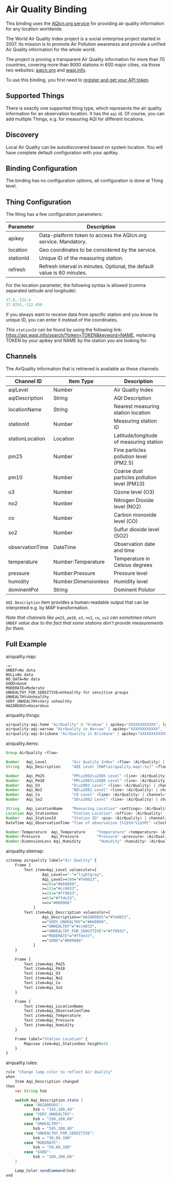 # Air Quality Binding

This binding uses the [AQIcn.org service](https://aqicn.org) for providing air quality information for any location worldwide.

The World Air Quality Index project is a social enterprise project started in 2007.
Its mission is to promote Air Pollution awareness and provide a unified Air Quality information for the whole world.

The project is proving a transparent Air Quality information for more than 70 countries, covering more than 9000 stations in 600 major cities, via those two websites: [aqicn.org](https://aqicn.org) and [waqi.info](https://waqi.info).

To use this binding, you first need to [register and get your API token](https://aqicn.org/data-platform/token/).

## Supported Things

There is exactly one supported thing type, which represents the air quality information for an observation location.
It has the `aqi` id.
Of course, you can add multiple Things, e.g. for measuring AQI for different locations.

## Discovery

Local Air Quality can be autodiscovered based on system location.
You will have complete default configuration with your apiKey.

## Binding Configuration

The binding has no configuration options, all configuration is done at Thing level.

## Thing Configuration

The thing has a few configuration parameters:

| Parameter | Description                                                             |
|-----------|-------------------------------------------------------------------------|
| apikey    | Data-platform token to access the AQIcn.org service. Mandatory.         |
| location  | Geo coordinates to be considered by the service.                        |
| stationId | Unique ID of the measuring station.                                     |
| refresh   | Refresh interval in minutes. Optional, the default value is 60 minutes. |

For the location parameter, the following syntax is allowed (comma separated latitude and longitude):

```java
37.8,-122.4
37.8255,-122.456
```

If you always want to receive data from specific station and you know its unique ID, you can enter it instead of the coordinates.

This `stationId` can be found by using the following link:
https://api.waqi.info/search/?token=TOKEN&keyword=NAME, replacing TOKEN by your apikey and NAME by the station you are looking for.

## Channels

The AirQuality information that is retrieved is available as these channels:

| Channel ID      | Item Type            | Description                                  |
|-----------------|----------------------|----------------------------------------------|
| aqiLevel        | Number               | Air Quality Index                            |
| aqiDescription  | String               | AQI Description                              |
| locationName    | String               | Nearest measuring station location           |
| stationId       | Number               | Measuring station ID                         |
| stationLocation | Location             | Latitude/longitude of measuring station      |
| pm25            | Number               | Fine particles pollution level (PM2.5)       |
| pm10            | Number               | Coarse dust particles pollution level (PM10) |
| o3              | Number               | Ozone level (O3)                             |
| no2             | Number               | Nitrogen Dioxide level (NO2)                 |
| co              | Number               | Carbon monoxide level (CO)                   |
| so2             | Number               | Sulfur dioxide level (SO2)                   |
| observationTime | DateTime             | Observation date and time                    |
| temperature     | Number:Temperature   | Temperature in Celsius degrees               |
| pressure        | Number:Pressure      | Pressure level                               |
| humidity        | Number:Dimensionless | Humidity level                               |
| dominentPol     | String               | Dominent Polutor                             |

`AQI Description` item provides a human-readable output that can be interpreted e.g. by MAP transformation.

*Note that channels like* `pm25`, `pm10`, `o3`, `no2`, `co`, `so2` *can sometimes return* `UNDEF` *value due to the fact that some stations don't provide measurements for them.*

## Full Example

airquality.map:

```text
-=-
UNDEF=No data
NULL=No data
NO_DATA=No data
GOOD=Good
MODERATE=Moderate
UNHEALTHY_FOR_SENSITIVE=Unhealthy for sensitive groups
UNHEALTHY=Unhealthy
VERY_UNHEALTHY=Very unhealthy
HAZARDOUS=Hazardous
```

airquality.things:

```java
airquality:aqi:home "AirQuality" @ "Krakow" [ apikey="XXXXXXXXXXXX", location="50.06465,19.94498", refresh=60 ]
airquality:aqi:warsaw "AirQuality in Warsaw" [ apikey="XXXXXXXXXXXX", location="52.22,21.01", refresh=60 ]
airquality:aqi:brisbane "AirQuality in Brisbane" [ apikey="XXXXXXXXXXXX", stationId=5115 ]
```

airquality.items:

```java
Group AirQuality <flow>

Number   Aqi_Level           "Air Quality Index" <flow> (AirQuality) { channel="airquality:aqi:home:aqiLevel" }
String   Aqi_Description     "AQI Level [MAP(airquality.map):%s]" <flow> (AirQuality) { channel="airquality:aqi:home:aqiDescription" }

Number   Aqi_Pm25            "PM\u2082\u2085 Level" <line> (AirQuality) { channel="airquality:aqi:home:pm25" }
Number   Aqi_Pm10            "PM\u2081\u2080 Level" <line> (AirQuality) { channel="airquality:aqi:home:pm10" }
Number   Aqi_O3              "O\u2083 Level" <line> (AirQuality) { channel="airquality:aqi:home:o3" }
Number   Aqi_No2             "NO\u2082 Level" <line> (AirQuality) { channel="airquality:aqi:home:no2" }
Number   Aqi_Co              "CO Level" <line> (AirQuality) { channel="airquality:aqi:home:co" }
Number   Aqi_So2             "SO\u2082 Level" <line> (AirQuality) { channel="airquality:aqi:home:so2" }

String   Aqi_LocationName    "Measuring Location" <settings> (AirQuality) { channel="airquality:aqi:home:locationName" }
Location Aqi_StationGeo      "Station Location" <office> (AirQuality) { channel="airquality:aqi:home:stationLocation" }
Number   Aqi_StationId       "Station ID" <pie> (AirQuality) { channel="airquality:aqi:home:stationId" }
DateTime Aqi_ObservationTime "Time of observation [%1$tH:%1$tM]" <clock> (AirQuality) { channel="airquality:aqi:home:observationTime" }

Number:Temperature  Aqi_Temperature     "Temperature" <temperature> (AirQuality) { channel="airquality:aqi:home:temperature" }
Number:Pressure     Aqi_Pressure        "Pressure" <pressure> (AirQuality) { channel="airquality:aqi:home:pressure" }
Number:DimensionLess Aqi_Humidity        "Humidity" <humidity> (AirQuality) { channel="airquality:aqi:home:humidity" }
```

airquality.sitemap:

```perl
sitemap airquality label="Air Quality" {
    Frame {
        Text item=Aqi_Level valuecolor=[
                Aqi_Level=="-"="lightgray",
                Aqi_Level>=300="#7e0023",
                >=201="#660099",
                >=151="#cc0033",
                >=101="#ff9933",
                >=51="#ffde33",
                >=0="#009966"
            ]
        Text item=Aqi_Description valuecolor=[
                Aqi_Description=="HAZARDOUS"="#7e0023",
                =="VERY_UNHEALTHY"="#660099",
                =="UNHEALTHY"="#cc0033",
                =="UNHEALTHY_FOR_SENSITIVE"="#ff9933",
                =="MODERATE"="#ffde33",
                =="GOOD"="#009966"
            ]
    }

    Frame {
        Text item=Aqi_Pm25
        Text item=Aqi_Pm10
        Text item=Aqi_O3
        Text item=Aqi_No2
        Text item=Aqi_Co
        Text item=Aqi_So2
    }

    Frame {
        Text item=Aqi_LocationName
        Text item=Aqi_ObservationTime
        Text item=Aqi_Temperature
        Text item=Aqi_Pressure
        Text item=Aqi_Humidity
    }

    Frame label="Station Location" {
        Mapview item=Aqi_StationGeo height=10
    }
}

```

airquality.rules:

```java
rule "Change lamp color to reflect Air Quality"
when
    Item Aqi_Description changed
then
    var String hsb

    switch Aqi_Description.state {
        case "HAZARDOUS":
            hsb = "343,100,49"
        case "VERY_UNHEALTHY":
            hsb = "280,100,60"
        case "UNHEALTHY":
            hsb = "345,100,80"
        case "UNHEALTHY_FOR_SENSITIVE":
            hsb = "30,80,100"
        case "MODERATE":
            hsb = "50,80,100"
        case "GOOD":
            hsb = "160,100,60"
    }

    Lamp_Color.sendCommand(hsb)
end
```
